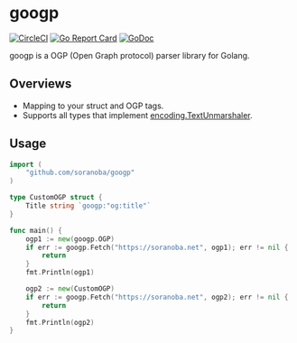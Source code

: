 # googp
[![CircleCI](https://circleci.com/gh/soranoba/googp.svg?style=svg&circle-token=4282311988e7373cbc6033771566d912f1f446c9)](https://circleci.com/gh/soranoba/googp)
[![Go Report Card](https://goreportcard.com/badge/github.com/soranoba/googp)](https://goreportcard.com/report/github.com/soranoba/googp)
[![GoDoc](https://godoc.org/github.com/soranoba/googp?status.svg)](https://godoc.org/github.com/soranoba/googp)

googp is a OGP (Open Graph protocol) parser library for Golang.

## Overviews

- Mapping to your struct and OGP tags.
- Supports all types that implement [encoding.TextUnmarshaler](https://golang.org/pkg/encoding/#TextUnmarshaler).

## Usage

```go
import (
    "github.com/soranoba/googp"
)

type CustomOGP struct {
    Title string `googp:"og:title"`
}

func main() {
    ogp1 := new(googp.OGP)
    if err := googp.Fetch("https://soranoba.net", ogp1); err != nil {
        return
    }
    fmt.Println(ogp1)

    ogp2 := new(CustomOGP)
    if err := googp.Fetch("https://soranoba.net", ogp2); err != nil {
        return
    }
    fmt.Println(ogp2)
}
```
